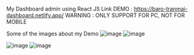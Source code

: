 My Dashboard admin using React JS
Link DEMO : https://baro-tranmai-dashboard.netlify.app/
WARNING : ONLY SUPPORT FOR PC, NOT FOR MOBILE  

Some of the images about my Demo 
![image](https://user-images.githubusercontent.com/76246466/131812064-3da26197-c2e8-439b-88c0-754fd7275094.png)
![image](https://user-images.githubusercontent.com/76246466/131812096-9824feaa-584b-43f1-b925-abe35cfeacf4.png)



![image](https://user-images.githubusercontent.com/76246466/131811779-6e43518a-fafa-493e-9f10-60fc16ad593a.png)
![image](https://user-images.githubusercontent.com/76246466/131811933-b444ff38-32d3-40e1-9ebb-effd340a1f93.png)

